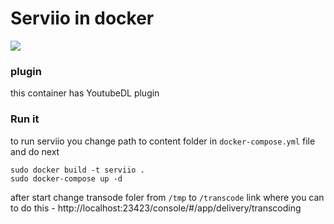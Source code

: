 # Serviio in docker

[![](http://serviio.org/images/serviio.png)](http://serviio.org/)

### plugin
this container has YoutubeDL plugin
### Run it
to run serviio you change path to content folder in `docker-compose.yml` file
and do next
```
sudo docker build -t serviio .
sudo docker-compose up -d
```
after start change transode foler from `/tmp` to `/transcode`
link where you can to do this - http://localhost:23423/console/#/app/delivery/transcoding
